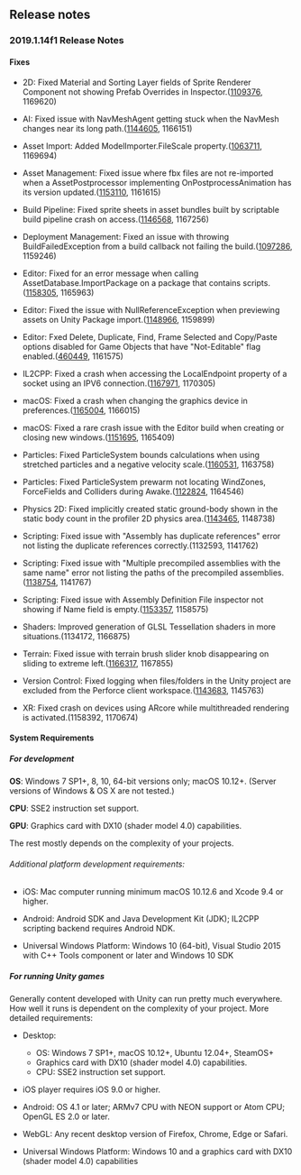 ## Release notes

### 2019.1.14f1 Release Notes

#### Fixes

-   2D: Fixed Material and Sorting Layer fields of Sprite Renderer Component not showing Prefab Overrides in Inspector.([1109376](https://issuetracker.unity3d.com/issues/material-and-sorting-layer-fields-of-sprite-renderer-component-do-not-show-prefab-overrides-in-inspector), 1169620)

-   AI: Fixed issue with NavMeshAgent getting stuck when the NavMesh changes near its long path.([1144605](https://issuetracker.unity3d.com/issues/navmeshagent-gets-stuck-on-its-path-when-a-navmeshobstacle-with-carving-is-toggled-on-slash-off-nearby), 1166151)

-   Asset Import: Added ModelImporter.FileScale property.([1063711](https://issuetracker.unity3d.com/issues/modelimporter-dot-filescale-no-longer-exists), 1169694)

-   Asset Management: Fixed issue where fbx files are not re-imported when a AssetPostprocessor implementing OnPostprocessAnimation has its version updated.([1153110](https://issuetracker.unity3d.com/issues/asset-postprocessor-doesnt-reimport-fbx-file-with-animations-on-version-change-if-only-onpostprocessanimation-is-used), 1161615)

-   Build Pipeline: Fixed sprite sheets in asset bundles built by scriptable build pipeline crash on access.([1146568](https://issuetracker.unity3d.com/issues/sprite-sheets-in-asset-bundles-built-by-scriptable-build-pipeline-crash-on-access), 1167256)

-   Deployment Management: Fixed an issue with throwing BuildFailedException from a build callback not failing the build.([1097286](https://issuetracker.unity3d.com/issues/build-does-not-fail-when-using-buildfailedexception), 1159246)

-   Editor: Fixed for an error message when calling AssetDatabase.ImportPackage on a package that contains scripts.([1158305](https://issuetracker.unity3d.com/issues/assetdatabase-dot-importpackage-throws-an-error-when-importing-a-unity-package-with-a-script-inside-of-it), 1165963)

-   Editor: Fixed the issue with NullReferenceException when previewing assets on Unity Package import.([1148966](https://issuetracker.unity3d.com/issues/custom-package-preview-window-goes-gray-when-clicking-on-image-files), 1159899)

-   Editor: Fxed Delete, Duplicate, Find, Frame Selected and Copy/Paste options disabled for Game Objects that have \"Not-Editable\" flag enabled.([460449](https://issuetracker.unity3d.com/issues/delete-duplicate-find-frame-selected-and-copy-slash-paste-are-not-working-on-gameobjects-which-have-noteditable-flag-enabled), 1161575)

-   IL2CPP: Fixed a crash when accessing the LocalEndpoint property of a socket using an IPV6 connection.([1167971](https://issuetracker.unity3d.com/issues/constructor-ipendpoint-ipadress-int-throws-an-exception-when-using-ipv6-tcp-streams-in-il2cpp-builds), 1170305)

-   macOS: Fixed a crash when changing the graphics device in preferences.([1165004](https://issuetracker.unity3d.com/issues/unity-editor-crashes-when-switching-device-to-use-in-preferences-settings), 1166015)

-   macOS: Fixed a rare crash issue with the Editor build when creating or closing new windows.([1151695](https://issuetracker.unity3d.com/issues/mac-os-crash-on-rendereventscontext-removecommandbuffers-when-closing-a-window), 1165409)

-   Particles: Fixed ParticleSystem bounds calculations when using stretched particles and a negative velocity scale.([1160531](https://issuetracker.unity3d.com/issues/cone-shaped-particle-systems-bounds-are-smaller-when-renderer-mode-stretched-billboard-speed-scale-has-negative-value), 1163758)

-   Particles: Fixed ParticleSystem prewarm not locating WindZones, ForceFields and Colliders during Awake.([1122824](https://issuetracker.unity3d.com/issues/wind-zone-effect-is-not-prewarped-on-a-particle-system-after-reopening-the-project), 1164546)

-   Physics 2D: Fixed implicitly created static ground-body shown in the static body count in the profiler 2D physics area.([1143465](https://issuetracker.unity3d.com/issues/profiler-shows-1-static-body-under-physics-2d-when-profiling-an-empty-scene), 1148738)

-   Scripting: Fixed issue with \"Assembly has duplicate references\" error not listing the duplicate references correctly.(1132593, 1141762)

-   Scripting: Fixed issue with \"Multiple precompiled assemblies with the same name\" error not listing the paths of the precompiled assemblies.([1138754](https://issuetracker.unity3d.com/issues/precompiledassemblyexception-does-not-show-file-paths-in-its-message-when-there-are-few-assemblies-with-the-same-name), 1141767)

-   Scripting: Fixed issue with Assembly Definition File inspector not showing if Name field is empty.([1153357](https://issuetracker.unity3d.com/issues/assembly-definition-breaks-inspector-without-the-ability-to-fix-it-manually-when-its-name-is-set-to-none), 1158575)

-   Shaders: Improved generation of GLSL Tessellation shaders in more situations.(1134172, 1166875)

-   Terrain: Fixed issue with terrain brush slider knob disappearing on sliding to extreme left.([1166317](https://issuetracker.unity3d.com/issues/terrain-brush-size-slider-indicator-disappears-when-moving-it-to-the-left-side), 1167855)

-   Version Control: Fixed logging when files/folders in the Unity project are excluded from the Perforce client workspace.([1143683](https://issuetracker.unity3d.com/issues/vcs-console-constantly-prints-warning-if-file-is-excluded-from-workspace), 1145763)

-   XR: Fixed crash on devices using ARcore while multithreaded rendering is activated.(1158392, 1170674)

#### System Requirements

##### For development

**OS**: Windows 7 SP1+, 8, 10, 64-bit versions only; macOS 10.12+. (Server versions of Windows & OS X are not tested.)

**CPU**: SSE2 instruction set support.

**GPU**: Graphics card with DX10 (shader model 4.0) capabilities.

The rest mostly depends on the complexity of your projects.

###### Additional platform development requirements:

-   iOS: Mac computer running minimum macOS 10.12.6 and Xcode 9.4 or higher.

-   Android: Android SDK and Java Development Kit (JDK); IL2CPP scripting backend requires Android NDK.

-   Universal Windows Platform: Windows 10 (64-bit), Visual Studio 2015 with C++ Tools component or later and Windows 10 SDK

##### For running Unity games

Generally content developed with Unity can run pretty much everywhere. How well it runs is dependent on the complexity of your project. More detailed requirements:

-   Desktop:

    -   OS: Windows 7 SP1+, macOS 10.12+, Ubuntu 12.04+, SteamOS+
    -   Graphics card with DX10 (shader model 4.0) capabilities.
    -   CPU: SSE2 instruction set support.

-   iOS player requires iOS 9.0 or higher.

-   Android: OS 4.1 or later; ARMv7 CPU with NEON support or Atom CPU; OpenGL ES 2.0 or later.

-   WebGL: Any recent desktop version of Firefox, Chrome, Edge or Safari.

-   Universal Windows Platform: Windows 10 and a graphics card with DX10 (shader model 4.0) capabilities
